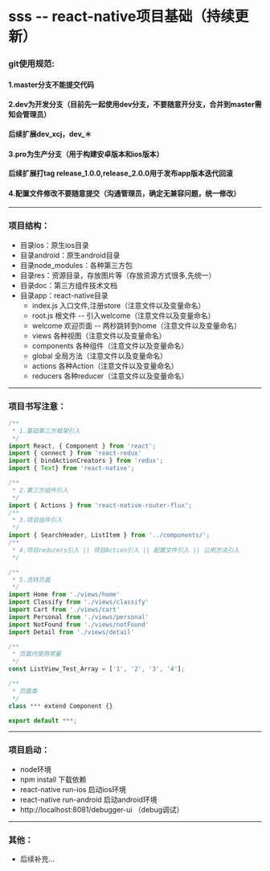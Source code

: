 # sss -- react-native项目基础（持续更新）

### git使用规范:
#### 1.master分支不能提交代码
#### 2.dev为开发分支（目前先一起使用dev分支，不要随意开分支，合并到master需知会管理员）
**后续扩展dev_xcj，dev_＊**
#### 3.pro为生产分支（用于构建安卓版本和ios版本）
**后续扩展打tag release_1.0.0,release_2.0.0用于发布app版本迭代回滚**
#### 4.配置文件修改不要随意提交（沟通管理员，确定无兼容问题，统一修改）

***
### 项目结构：
+ 目录ios：原生ios目录
+ 目录android：原生android目录
+ 目录node_modules：各种第三方包
+ 目录res：资源目录，存放图片等（存放资源方式很多,先统一）
+ 目录doc：第三方组件技术文档
+ 目录app：react-native目录
  + index.js 入口文件,注册store（注意文件以及变量命名）
  + root.js 根文件 -- 引入welcome（注意文件以及变量命名）
  + welcome 欢迎页面 -- 两秒跳转到home（注意文件以及变量命名）
  + views 各种视图（注意文件以及变量命名）
  + components 各种组件（注意文件以及变量命名）
  + global 全局方法（注意文件以及变量命名）
  + actions 各种Action（注意文件以及变量命名）
  + reducers 各种reducer（注意文件以及变量命名）
  
***
### 项目书写注意：

```javascript
/**
 * 1.基础第三方框架引入
 */
import React, { Component } from 'react';
import { connect } from 'react-redux'
import { bindActionCreators } from 'redux';
import { Text} from 'react-native';

/**
 * 2.第三方组件引入
 */
import { Actions } from 'react-native-router-flux';
/**
 * 3.项目组件引入
 */
import { SearchHeader, ListItem } from '../components/';
/**
 * 4.项目reducers引入 || 项目Action引入 || 配置文件引入 || 公用方法引入
 */

/**
 * 5.流转页面
 */
import Home from './views/home'
import Classify from './views/classify'
import Cart from './views/cart'
import Personal from './views/personal'
import NotFound from './views/notFound'
import Detail from './views/detail'

/**
 * 页面内使用常量
 */
const ListView_Test_Array = ['1', '2', '3', '4'];

/**
 * 页面类
 */
class *** extend Component {}

export default ***;
```

***
### 项目启动：
+ node环境
+ npm install 下载依赖
+ react-native run-ios 启动ios环境
+ react-native run-android 启动android环境
+ http://localhost:8081/debugger-ui （debug调试）

***
### 其他：
+ 后续补充...